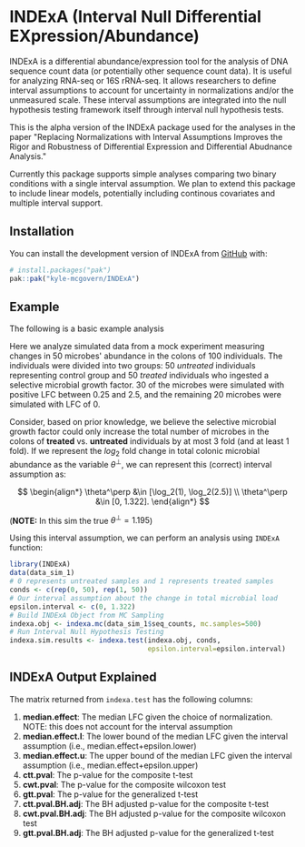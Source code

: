 
# INDExA (Interval Null Differential EXpression/Abundance)

<!-- badges: start -->
<!-- badges: end -->

INDExA is a differential abundance/expression tool for the analysis
of DNA sequence count data (or potentially other sequence count data).
It is useful for analyzing RNA-seq or 16S rRNA-seq. It allows researchers
to define interval assumptions to account for uncertainty in normalizations
and/or the unmeasured scale. These interval assumptions are integrated into
the null hypothesis testing framework itself through interval null hypothesis
tests.

This is the alpha version of the INDExA package used for the analyses in the paper
"Replacing Normalizations with Interval Assumptions Improves the Rigor and Robustness
of Differential Expression and Differential Abudnance Analysis."

Currently this package supports simple analyses comparing two binary conditions with a
single interval assumption. We plan to extend this package to include linear models,
potentially including continous covariates and multiple interval support.

## Installation

You can install the development version of INDExA from [GitHub](https://github.com/) with:

``` r
# install.packages("pak")
pak::pak("kyle-mcgovern/INDExA")
```
## Example

The following is a basic example analysis


Here we analyze simulated data from a mock experiment measuring changes in
50 microbes' abundance in the colons of 100 individuals. The individuals were
divided into two groups: 50 *untreated* individuals representing control group
and 50 *treated* individuals who ingested a selective microbial growth factor.
30 of the microbes were simulated with positive LFC between 0.25 and 2.5, and
the remaining 20 microbes were simulated with LFC of 0.

Consider, based on prior knowledge, we believe the selective microbial growth
factor could only increase the total number of microbes in the colons of
**treated** vs. **untreated** individuals by at most 3 fold (and at least 1
fold). If we represent the $log_2$ fold change in total colonic microbial
abundance as the variable $\theta^\perp$, we can represent this (correct)
interval assumption as:

$$
\begin{align*}
  \theta^\perp &\in [\log_2(1), \log_2(2.5)] \\
  \theta^\perp &\in [0, 1.322].
\end{align*}
$$

(**NOTE:** In this sim the true $\theta^\perp=1.195$)

Using this interval assumption, we can perform an analysis using `INDExA`
function:

```R
library(INDExA)
data(data_sim_1)
# 0 represents untreated samples and 1 represents treated samples
conds <- c(rep(0, 50), rep(1, 50))
# Our interval assumption about the change in total microbial load
epsilon.interval <- c(0, 1.322)
# Build INDExA Object from MC Sampling
indexa.obj <- indexa.mc(data_sim_1$seq_counts, mc.samples=500)
# Run Interval Null Hypothesis Testing
indexa.sim.results <- indexa.test(indexa.obj, conds,
                                  epsilon.interval=epsilon.interval)
```
## INDExA Output Explained

The matrix returned from `indexa.test` has the following columns:

1. **median.effect**: The median LFC given the choice of normalization. NOTE: this does not account for the interval assumption
2. **median.effect.l**: The lower bound of the median LFC given the interval assumption (i.e., median.effect+epsilon.lower)
3. **median.effect.u**: The upper bound of the median LFC given the interval assumption (i.e., median.effect+epsilon.upper)
4. **ctt.pval**: The p-value for the composite t-test
5. **cwt.pval**: The p-value for the composite wilcoxon test
6. **gtt.pval**: The p-value for the generalized t-test
7. **ctt.pval.BH.adj**: The BH adjusted p-value for the composite t-test
8. **cwt.pval.BH.adj**: The BH adjusted p-value for the composite wilcoxon test
9. **gtt.pval.BH.adj**: The BH adjusted p-value for the generalized t-test

